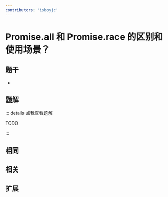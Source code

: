 ```yaml
---
contributors: 'isboyjc'
---
```


# Promise.all 和 Promise.race 的区别和使用场景？


## 题干

- 



## 题解

::: details 点我查看题解

  TODO

:::



## 相同


## 相关


## 扩展

